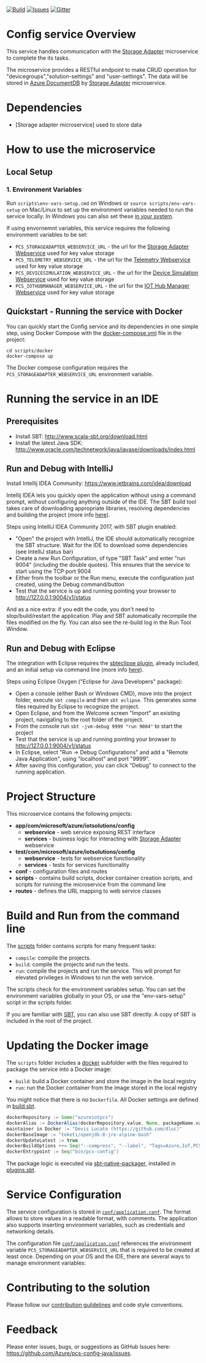 
[![Build][build-badge]][build-url]
[![Issues][issues-badge]][issues-url]
[![Gitter][gitter-badge]][gitter-url]

Config service Overview
=======================
This service handles communication with the [Storage Adapter] microservice to complete the its tasks.

The microservice provides a RESTful endpoint to make CRUD operation for "devicegroups","solution-settings" and "user-settings". The data will be stored in [Azure DocumentDB] by [Storage Adapter] microservice.

Dependencies
============
- [Storage adapter microservice] used to store data

How to use the microservice
===========================
## Local Setup

### 1. Environment Variables

Run `scripts\env-vars-setup.cmd` on Windows or `source scripts/env-vars-setup`
on Mac/Linux to set up the environment variables needed to run the service locally.
In Windows you can also set these [in your system][windows-envvars-howto-url].

If using envornemnt variables, this service requires the following environment
variables to be set:
- `PCS_STORAGEADAPTER_WEBSERVICE_URL` - the url for
  the [Storage Adapter Webservice](https://github.com/Azure/pcs-storage-adapter-java.git)
  used for key value storage
- `PCS_TELEMETRY_WEBSERVICE_URL` - the url for
  the [Telemetry Webservice](https://github.com/Azure/device-telemetry-java.git)
  used for key value storage
- `PCS_DEVICESIMULATION_WEBSERVICE_URL` - the url for
  the [Device Simulation Webservice](https://github.com/Azure/device-simulation-dotnet.git)
  used for key value storage
- `PCS_IOTHUBMANAGER_WEBSERVICE_URL` - the url for
  the [IOT Hub Manager Webservice](https://github.com/Azure/iothub-manager-java.git)
  used for key value storage

## Quickstart - Running the service with Docker
You can quickly start the Config service and its dependencies in one simple step, using Docker Compose with the
[docker-compose.yml](scripts/docker/docker-compose.yml) file in the project:

```
cd scripts/docker
docker-compose up
```

The Docker compose configuration requires the `PCS_STORAGEADAPTER_WEBSERVICE_URL` environment variable.

Running the service in an IDE
=============================
## Prerequisites
- Install SBT: http://www.scala-sbt.org/download.html
- Install the latest Java SDK:
  http://www.oracle.com/technetwork/java/javase/downloads/index.html

## Run and Debug with IntelliJ

Install Intellij IDEA Community: https://www.jetbrains.com/idea/download

Intellij IDEA lets you quickly open the application without using a command
prompt, without configuring anything outside of the IDE. The SBT build tool
takes care of downloading appropriate libraries, resolving dependencies and
building the project (more info
[here](https://www.playframework.com/documentation/2.6.x/IDE)).

Steps using IntelliJ IDEA Community 2017, with SBT plugin enabled:

* "Open" the project with IntelliJ, the IDE should automatically recognize the
  SBT structure. Wait for the IDE to download some dependencies (see IntelliJ
  status bar)
* Create a new Run Configuration, of type "SBT Task" and enter "run 9004"
  (including the double quotes). This ensures that the service to start using
  the TCP port 9004
* Either from the toolbar or the Run menu, execute the configuration just
  created, using the Debug command/button
* Test that the service is up and running pointing your browser to
  http://127.0.0.1:9004/v1/status

And as a nice extra: if you edit the code, you don't need to stop/build/restart
the application. Play and SBT automatically recompile the files modified on the
fly. You can also see the re-build log in the Run Tool Window.

## Run and Debug with Eclipse

The integration with Eclipse requires the
[sbteclipse plugin](https://github.com/typesafehub/sbteclipse), already
included, and an initial setup via command line (more info
[here](https://www.playframework.com/documentation/2.6.x/IDE)).

Steps using Eclipse Oxygen ("Eclipse for Java Developers" package):

* Open a console (either Bash or Windows CMD), move into the project folder,
  execute `sbt compile` and then `sbt eclipse`. This generates some files
  required by Eclipse to recognize the project.
* Open Eclipse, and from the Welcome screen "Import" an existing project,
  navigating to the root folder of the project.
* From the console run `sbt -jvm-debug 9999 "run 9004"` to start the project
* Test that the service is up and running pointing your browser to
  http://127.0.0.1:9004/v1/status
* In Eclipse, select "Run -> Debug Configurations" and add a "Remote Java
  Application", using "localhost" and port "9999".
* After saving this configuration, you can click "Debug" to connect to the
  running application.

Project Structure
=================
This microservice contains the following projects:
* **app/com/microsoft/azure/iotsolutions/config**
    * **webservice** - web service exposing REST interface
    * **services** - business logic for interacting with [Storage Adapter] webservice
* **test/com/microsoft/azure/iotsolutions/config**
    * **webservice** - tests for webservice functionality
    * **services** - tests for services functionality
* **conf** - configuration files and routes
* **scripts** - contains build scripts, docker container creation scripts,
   and scripts for running the microservice from the command line
* **routes** - defines the URL mapping to web service classes

Build and Run from the command line
===================================
The [scripts](scripts) folder contains scripts for many frequent tasks:

* `compile`: compile the projects.
* `build`: compile the projects and run the tests.
* `run`: compile the projects and run the service. This will prompt for
  elevated privileges in Windows to run the web service.

The scripts check for the environment variables setup. You can set the
environment variables globally in your OS, or use the "env-vars-setup"
script in the scripts folder.

If you are familiar with [SBT](http://www.scala-sbt.org), you can also use SBT
directly. A copy of SBT is included in the root of the project.

Updating the Docker image
=========================

The `scripts` folder includes a [docker](scripts/docker) subfolder with the
files required to package the service into a Docker image:

* `build`: build a Docker container and store the image in the local registry
* `run`: run the Docker container from the image stored in the local registry

You might notice that there is no `Dockerfile`. All Docker settings are
defined in [build.sbt](build.sbt).

```Scala
dockerRepository := Some("azureiotpcs")
dockerAlias := DockerAlias(dockerRepository.value, None, packageName.value + "-java", Some((version in Docker).value))
maintainer in Docker := "Devis Lucato (https://github.com/dluc)"
dockerBaseImage := "toketi/openjdk-8-jre-alpine-bash"
dockerUpdateLatest := true
dockerBuildOptions ++= Seq("--compress", "--label", "Tags=Azure,IoT,PCS,Java")
dockerEntrypoint := Seq("bin/pcs-config")
```
The package logic is executed via
[sbt-native-packager](https://github.com/sbt/sbt-native-packager), installed
in [plugins.sbt](project/plugins.sbt).


Service Configuration
=======================================
The service configuration is stored in
[`conf/application.conf`](conf/application.conf). The format allows to store
values in a readable format, with comments. The application also supports inserting environment variables, such as credentials and networking details.

The configuration file [`conf/application.conf`](conf/application.conf) references the environment variable `PCS_STORAGEADAPTER_WEBSERVICE_URL` that is required to be created at least once. Depending on your OS and the IDE, there are several ways to manage environment variables:

Contributing to the solution
============================
Please follow our [contribution guildelines](CONTRIBUTING.md) and code style
conventions.

Feedback
========
Please enter issues, bugs, or suggestions as GitHub Issues here:
https://github.com/Azure/pcs-config-java/issues.

[build-badge]: https://img.shields.io/travis/Azure/pcs-config-java.svg
[build-url]: https://travis-ci.org/Azure/pcs-config-java
[issues-badge]: https://img.shields.io/github/issues/azure/pcs-config-java.svg
[issues-url]: https://github.com/azure/pcs-config-java/issues
[gitter-badge]: https://img.shields.io/gitter/room/azure/iot-solutions.js.svg
[gitter-url]: https://gitter.im/azure/iot-solutions
[windows-envvars-howto-url]: https://superuser.com/questions/949560/how-do-i-set-system-environment-variables-in-windows-10
[Storage Adapter]:https://github.com/Azure/pcs-storage-adapter-java/blob/master/README.md
[Azure DocumentDB]:(https://ms.portal.azure.com/#create/Microsoft.DocumentDB)
